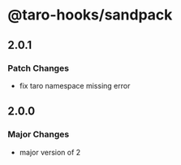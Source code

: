 # @taro-hooks/sandpack

## 2.0.1

### Patch Changes

- fix taro namespace missing error

## 2.0.0

### Major Changes

- major version of 2
